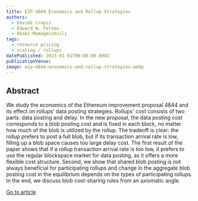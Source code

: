 ```yaml
---
title: EIP-4844 Economics and Rollup Strategies
authors:
  - Davide Crapis
  - Edward W. Felten
  - Akaki Mamageishvili
tags:
  - resource pricing
  - scaling / rollups
datePublished: 2023-01-01T00:00:00.000Z
publicationVenue:
image: eip-4844-economics-and-rollup-strategies.webp
---
```


## Abstract

We study the economics of the Ethereum improvement proposal 4844 and its effect on rollups' data posting strategies. Rollups' cost consists of two parts: data posting and delay. In the new proposal, the data posting cost corresponds to a blob posting cost and is fixed in each block, no matter how much of the blob is utilized by the rollup. The tradeoff is clear: the rollup prefers to post a full blob, but if its transaction arrival rate is low, filling up a blob space causes too large delay cost. The first result of the paper shows that if a rollup transaction arrival rate is too low, it prefers to use the regular blockspace market for data posting, as it offers a more flexible cost structure. Second, we show that shared blob posting is not always beneficial for participating rollups and change in the aggregate blob posting cost in the equilibrium depends on the types of participating rollups. In the end, we discuss blob cost-sharing rules from an axiomatic angle.

[Go to article](https://arxiv.org/abs/2310.01155)

